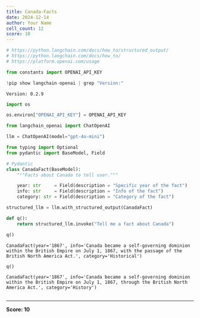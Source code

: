 ```yaml
---
title: Canada-Facts
date: 2024-12-14
author: Your Name
cell_count: 12
score: 10
---
```


```python
# https://python.langchain.com/docs/how_to/structured_output/
# https://python.langchain.com/docs/how_to/
# https://platform.openai.com/usage
```


```python
from constants import OPENAI_API_KEY
```


```python
!pip show langchain-openai | grep "Version:"
```

    Version: 0.2.9



```python
import os
```


```python
os.environ["OPENAI_API_KEY"] = OPENAI_API_KEY
```


```python
from langchain_openai import ChatOpenAI
```


```python
llm = ChatOpenAI(model="gpt-4o-mini")
```


```python
from typing import Optional
from pydantic import BaseModel, Field

# Pydantic
class CanadaFact(BaseModel):
    """Facts about Canada to tell user."""

    year: str     = Field(description = "Specific year of the fact")
    info: str     = Field(description = "Info of the fact")
    category: str = Field(description = "Category of the fact")

structured_llm = llm.with_structured_output(CanadaFact)
```


```python
def q():
    return structured_llm.invoke("Tell me a fact about Canada")
```


```python
q()
```




    CanadaFact(year='1867', info='Canada became a self-governing dominion within the British Empire on July 1, 1867, with the passage of the British North America Act.', category='Historical')




```python
q()
```




    CanadaFact(year='1867', info='Canada became a self-governing dominion within the British Empire on July 1, 1867, through the British North America Act.', category='History')




```python

```


---
**Score: 10**